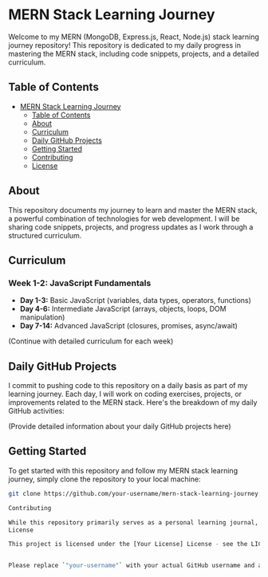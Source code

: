 # MERN Stack Learning Journey

Welcome to my MERN (MongoDB, Express.js, React, Node.js) stack learning journey repository! This repository is dedicated to my daily progress in mastering the MERN stack, including code snippets, projects, and a detailed curriculum.

## Table of Contents

- [MERN Stack Learning Journey](#mern-stack-learning-journey)
  - [Table of Contents](#table-of-contents)
  - [About](#about)
  - [Curriculum](#curriculum)
  - [Daily GitHub Projects](#daily-github-projects)
  - [Getting Started](#getting-started)
  - [Contributing](#contributing)
  - [License](#license)

## About

This repository documents my journey to learn and master the MERN stack, a powerful combination of technologies for web development. I will be sharing code snippets, projects, and progress updates as I work through a structured curriculum.

## Curriculum

### Week 1-2: JavaScript Fundamentals
- **Day 1-3:** Basic JavaScript (variables, data types, operators, functions)
- **Day 4-6:** Intermediate JavaScript (arrays, objects, loops, DOM manipulation)
- **Day 7-14:** Advanced JavaScript (closures, promises, async/await)

(Continue with detailed curriculum for each week)

## Daily GitHub Projects

I commit to pushing code to this repository on a daily basis as part of my learning journey. Each day, I will work on coding exercises, projects, or improvements related to the MERN stack. Here's the breakdown of my daily GitHub activities:

(Provide detailed information about your daily GitHub projects here)

## Getting Started

To get started with this repository and follow my MERN stack learning journey, simply clone the repository to your local machine:

```bash
git clone https://github.com/your-username/mern-stack-learning-journey.git

Contributing

While this repository primarily serves as a personal learning journal, I appreciate any feedback, suggestions, or contributions from the community. If you find any errors, have ideas for improvement, or want to collaborate on a project, feel free to open an issue or submit a pull request.
License

This project is licensed under the [Your License] License - see the LICENSE.md file for details.


Please replace `"your-username"` with your actual GitHub username and adjust the content of the curriculum and daily GitHub projects sections as needed based on your learning plan. This README.md provides a structure for your learning journey repository.

